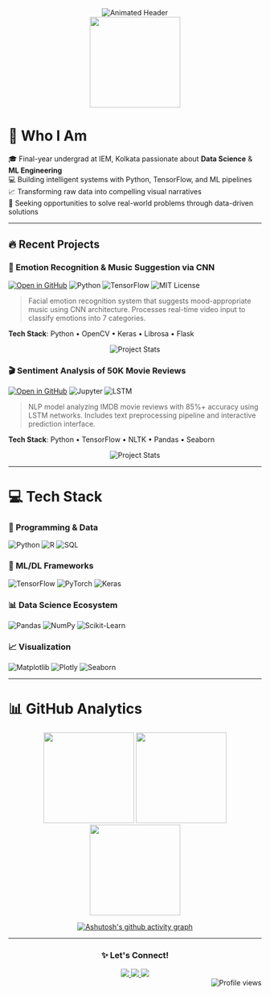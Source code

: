 <!-- Animated Header Banner -->
<div align="center">
  <img src="https://readme-typing-svg.demolab.com?font=Fira+Code&weight=600&size=26&duration=4000&pause=1000&color=22D3EE&center=true&vCenter=true&width=800&lines=Data+Science+%7C+Machine+Learning+%7C+AI+Engineering;Turning+Data+into+Actionable+Insights;Python+%7C+TensorFlow+%7C+Deep+Learning" alt="Animated Header" />
</div>

<!-- Stats Grid -->
<div align="center"> 
  <img src="https://github-profile-summary-cards.vercel.app/api/cards/profile-details?username=subhramannil&theme=merko" height="180em"/> 
</div>

# 🌟 Who I Am
🎓 Final-year undergrad at IEM, Kolkata passionate about **Data Science** & **ML Engineering**  
💻 Building intelligent systems with Python, TensorFlow, and ML pipelines  
📈 Transforming raw data into compelling visual narratives  
🌟 Seeking opportunities to solve real-world problems through data-driven solutions  

---

## 🔥 Recent Projects
### 🤖 Emotion Recognition & Music Suggestion via CNN
[![Open in GitHub](https://img.shields.io/badge/GitHub-100000?style=for-the-badge&logo=github&logoColor=white)](https://github.com/subhramannil/Emotion-Recognition-and-Music-Suggestion-via-Convolutional-Neural-Network)
![Python](https://img.shields.io/badge/Python-3776AB?style=flat-square&logo=python&logoColor=white)
![TensorFlow](https://img.shields.io/badge/TensorFlow-FF6F00?style=flat-square&logo=tensorflow&logoColor=white)
![MIT License](https://img.shields.io/badge/License-MIT-brightgreen?style=flat-square)

> Facial emotion recognition system that suggests mood-appropriate music using CNN architecture. Processes real-time video input to classify emotions into 7 categories.

**Tech Stack**: Python • OpenCV • Keras • Librosa • Flask

<div align="center">
  <img src="https://github-readme-stats.vercel.app/api/pin/?username=subhramannil&repo=Emotion-Recognition-and-Music-Suggestion-via-Convolutional-Neural-Network&theme=merko&show_owner=true" alt="Project Stats">
</div>

### 🎬 Sentiment Analysis of 50K Movie Reviews
[![Open in GitHub](https://img.shields.io/badge/GitHub-100000?style=for-the-badge&logo=github&logoColor=white)](https://github.com/subhramannil/Sentiment-Analysis-of-50K-Movie-Reviews)
![Jupyter](https://img.shields.io/badge/Jupyter-F37626?style=flat-square&logo=jupyter&logoColor=white)
![LSTM](https://img.shields.io/badge/LSTM-FF6F00?style=flat-square&logo=keras&logoColor=white)

> NLP model analyzing IMDB movie reviews with 85%+ accuracy using LSTM networks. Includes text preprocessing pipeline and interactive prediction interface.

**Tech Stack**: Python • TensorFlow • NLTK • Pandas • Seaborn

<div align="center">
  <img src="https://github-readme-stats.vercel.app/api/pin/?username=subhramannil&repo=Sentiment-Analysis-of-50K-Movie-Reviews&theme=merko&show_owner=true" alt="Project Stats">
</div>

---

# 💻 Tech Stack
### 🐍 Programming & Data
![Python](https://img.shields.io/badge/Python-3776AB?style=for-the-badge&logo=python&logoColor=white)
![R](https://img.shields.io/badge/R-276DC3?style=for-the-badge&logo=r&logoColor=white)
![SQL](https://img.shields.io/badge/SQL-4479A1?style=for-the-badge&logo=mysql&logoColor=white)

### 🤖 ML/DL Frameworks
![TensorFlow](https://img.shields.io/badge/TensorFlow-FF6F00?style=for-the-badge&logo=tensorflow&logoColor=white)
![PyTorch](https://img.shields.io/badge/PyTorch-EE4C2C?style=for-the-badge&logo=pytorch&logoColor=white)
![Keras](https://img.shields.io/badge/Keras-D00000?style=for-the-badge&logo=keras&logoColor=white)

### 📊 Data Science Ecosystem
![Pandas](https://img.shields.io/badge/Pandas-150458?style=for-the-badge&logo=pandas&logoColor=white)
![NumPy](https://img.shields.io/badge/Numpy-013243?style=for-the-badge&logo=numpy&logoColor=white)
![Scikit-Learn](https://img.shields.io/badge/scikit_learn-F7931E?style=for-the-badge&logo=scikit-learn&logoColor=white)

### 📈 Visualization
![Matplotlib](https://img.shields.io/badge/Matplotlib-black?style=for-the-badge&logo=matplotlib)
![Plotly](https://img.shields.io/badge/Plotly-3F4F75?style=for-the-badge&logo=plotly&logoColor=white)
![Seaborn](https://img.shields.io/badge/Seaborn-0C7BDC?style=for-the-badge)

---

# 📊 GitHub Analytics
<div align="center">
  
  <!-- Dynamic Stats Grid -->
  <img height="180em" src="https://github-readme-stats.vercel.app/api?username=subhramannil&show_icons=true&theme=merko&include_all_commits=true&count_private=true"/>
  <img height="180em" src="https://github-readme-streak-stats.herokuapp.com/?user=subhramannil&theme=merko"/>
  <img height="180em" src="https://github-readme-stats.vercel.app/api/top-langs/?username=subhramannil&layout=compact&langs_count=8&theme=merko&hide_border=true&card_width=320"/>
  
  <!-- Activity Graph -->
  [![Ashutosh's github activity graph](https://github-readme-activity-graph.vercel.app/graph?username=subhramannil&theme=merko&area=true&hide_border=true)](https://github.com/ashutosh00710/github-readme-activity-graph)
</div>

---

<div align="center">
  <h3>✨ Let's Connect!</h3>
  <a href="https://linkedin.com/in/yourprofile">
    <img src="https://img.shields.io/badge/LinkedIn-0077B5?style=for-the-badge&logo=linkedin&logoColor=white">
  </a>
  <a href="mailto:youremail@example.com">
    <img src="https://img.shields.io/badge/Gmail-D14836?style=for-the-badge&logo=gmail&logoColor=white">
  </a>
  <a href="https://kaggle.com/yourprofile">
    <img src="https://img.shields.io/badge/Kaggle-20BEFF?style=for-the-badge&logo=kaggle&logoColor=white">
  </a>
</div>

<!-- Visits Counter -->
<div align="right">
  <img src="https://komarev.com/ghpvc/?username=subhramannil&label=Profile+Views&color=22c55e&style=flat" alt="Profile views" /> 
</div>

